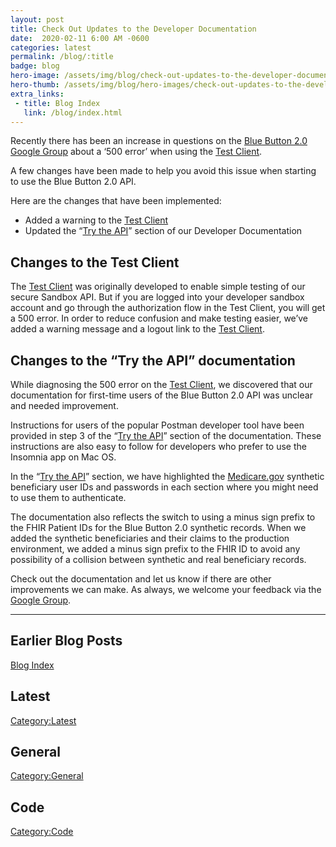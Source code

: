 ```yaml
---
layout: post
title: ­Check Out Updates to the Developer Documentation
date:  2020-02-11 6:00 AM -0600
categories: latest
permalink: /blog/:title
badge: blog
hero-image: /assets/img/blog/check-out-updates-to-the-developer-documentation.jpg
hero-thumb: /assets/img/blog/hero-images/check-out-updates-to-the-developer-documentation.jpg
extra_links:
 - title: Blog Index
   link: /blog/index.html
---
```


Recently there has been an increase in questions on the [Blue Button 2.0 Google Group](https://groups.google.com/forum/#!forum/Developer-group-for-cms-blue-button-api) about a ‘500 error’ when using the [Test Client](https://sandbox.bluebutton.cms.gov/testclient/).

A few changes have been made to help you avoid this issue when starting to use the Blue Button 2.0 API.

Here are the changes that have been implemented:
  - Added a warning to the [Test Client](https://sandbox.bluebutton.cms.gov/testclient/)
  - Updated the “[Try the API](https://bluebutton.cms.gov/developers/#try-the-api)” section of our Developer Documentation

## Changes to the Test Client

The [Test Client](https://sandbox.bluebutton.cms.gov/testclient/) was originally developed to enable simple testing of our secure Sandbox API. But if you are logged into your developer sandbox account and go through the authorization flow in the Test Client, you will get a 500 error. In order to reduce confusion and make testing easier, we’ve added a warning message and a logout link to the [Test Client](https://sandbox.bluebutton.cms.gov/testclient/).

## Changes to the “Try the API” documentation

While diagnosing the 500 error on the [Test Client](https://sandbox.bluebutton.cms.gov/testclient/), we discovered that our documentation for first-time users of the Blue Button 2.0 API was unclear and needed improvement.

Instructions for users of the popular Postman developer tool have been provided in step 3 of the “[Try the API](https://bluebutton.cms.gov/developers/#try-the-api)” section of the documentation. These instructions are also easy to follow for developers who prefer to use the Insomnia app on Mac OS.

In the “[Try the API](https://bluebutton.cms.gov/developers/#try-the-api)” section, we have highlighted the [Medicare.gov](http://medicare.gov/) synthetic beneficiary user IDs and passwords in each section where you might need to use them to authenticate.

The documentation also reflects the switch to using a minus sign prefix to the FHIR Patient IDs for the Blue Button 2.0 synthetic records. When we added the synthetic beneficiaries and their claims to the production environment, we added a minus sign prefix to the FHIR ID to avoid any possibility of a collision between synthetic and real beneficiary records.

Check out the documentation and let us know if there are other improvements we can make. As always, we welcome your feedback via the [Google Group](https://groups.google.com/forum/#!forum/Developer-group-for-cms-blue-button-api).

---
## Earlier Blog Posts

[Blog Index](/blog/)

## Latest
[Category:Latest](/blog/category/latest.html)

## General
[Category:General](/blog/category/general.html)

## Code
[Category:Code](/blog/category/code.html)
